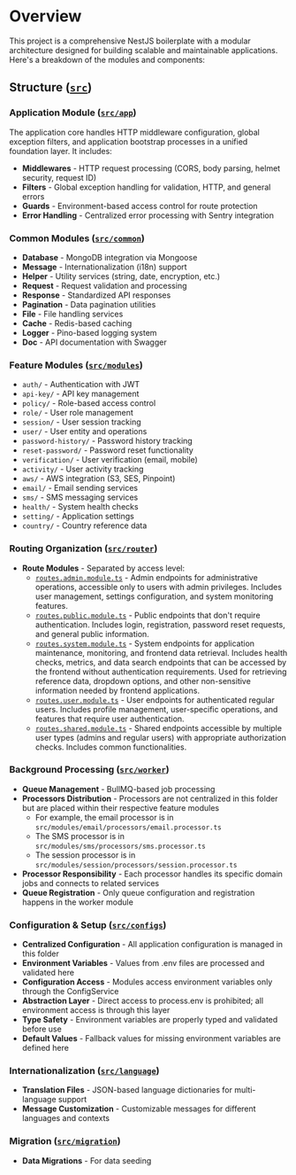 # Overview

This project is a comprehensive NestJS boilerplate with a modular architecture designed for building scalable and maintainable applications. Here's a breakdown of the modules and components:

## Structure ([`src`](src ))

### Application Module ([`src/app`](src/app ))
The application core handles HTTP middleware configuration, global exception filters, and application bootstrap processes in a unified foundation layer. It includes:
- **Middlewares** - HTTP request processing (CORS, body parsing, helmet security, request ID)
- **Filters** - Global exception handling for validation, HTTP, and general errors
- **Guards** - Environment-based access control for route protection
- **Error Handling** - Centralized error processing with Sentry integration

### Common Modules ([`src/common`](src/common ))
- **Database** - MongoDB integration via Mongoose
- **Message** - Internationalization (i18n) support
- **Helper** - Utility services (string, date, encryption, etc.)
- **Request** - Request validation and processing
- **Response** - Standardized API responses
- **Pagination** - Data pagination utilities
- **File** - File handling services
- **Cache** - Redis-based caching
- **Logger** - Pino-based logging system
- **Doc** - API documentation with Swagger

### Feature Modules ([`src/modules`](src/modules ))
- `auth/` - Authentication with JWT
- `api-key/` - API key management
- `policy/` - Role-based access control
- `role/` - User role management
- `session/` - User session tracking
- `user/` - User entity and operations
- `password-history/` - Password history tracking
- `reset-password/` - Password reset functionality
- `verification/` - User verification (email, mobile)
- `activity/` - User activity tracking
- `aws/` - AWS integration (S3, SES, Pinpoint)
- `email/` - Email sending services
- `sms/` - SMS messaging services
- `health/` - System health checks
- `setting/` - Application settings
- `country/` - Country reference data

### Routing Organization ([`src/router`](src/router ))
- **Route Modules** - Separated by access level:
  - [`routes.admin.module.ts`](src/router/routes/routes.admin.module.ts ) - Admin endpoints for administrative operations, accessible only to users with admin privileges. Includes user management, settings configuration, and system monitoring features.
  - [`routes.public.module.ts`](src/router/routes/routes.public.module.ts ) - Public endpoints that don't require authentication. Includes login, registration, password reset requests, and general public information.
  - [`routes.system.module.ts`](src/router/routes/routes.system.module.ts ) - System endpoints for application maintenance, monitoring, and frontend data retrieval. Includes health checks, metrics, and data search endpoints that can be accessed by the frontend without authentication requirements. Used for retrieving reference data, dropdown options, and other non-sensitive information needed by frontend applications.
  - [`routes.user.module.ts`](src/router/routes/routes.user.module.ts ) - User endpoints for authenticated regular users. Includes profile management, user-specific operations, and features that require user authentication.
  - [`routes.shared.module.ts`](src/router/routes/routes.shared.module.ts ) - Shared endpoints accessible by multiple user types (admins and regular users) with appropriate authorization checks. Includes common functionalities.

### Background Processing ([`src/worker`](src/worker ))
- **Queue Management** - BullMQ-based job processing
- **Processors Distribution** - Processors are not centralized in this folder but are placed within their respective feature modules
  - For example, the email processor is in `src/modules/email/processors/email.processor.ts`
  - The SMS processor is in `src/modules/sms/processors/sms.processor.ts`
  - The session processor is in `src/modules/session/processors/session.processor.ts`
- **Processor Responsibility** - Each processor handles its specific domain jobs and connects to related services
- **Queue Registration** - Only queue configuration and registration happens in the worker module

### Configuration & Setup ([`src/configs`](src/configs ))
- **Centralized Configuration** - All application configuration is managed in this folder
- **Environment Variables** - Values from .env files are processed and validated here
- **Configuration Access** - Modules access environment variables only through the ConfigService
- **Abstraction Layer** - Direct access to process.env is prohibited; all environment access is through this layer
- **Type Safety** - Environment variables are properly typed and validated before use
- **Default Values** - Fallback values for missing environment variables are defined here


### Internationalization ([`src/language`](src/language ))
- **Translation Files** - JSON-based language dictionaries for multi-language support
- **Message Customization** - Customizable messages for different languages and contexts

### Migration ([`src/migration`](src/migration ))
- **Data Migrations** - For data seeding
